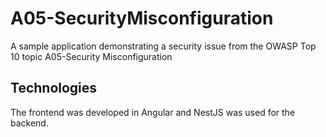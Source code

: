 # A05-SecurityMisconfiguration
A sample application demonstrating a security issue from the OWASP Top 10 topic A05-Security Misconfiguration

## Technologies
The frontend was developed in Angular and NestJS was used for the backend.
